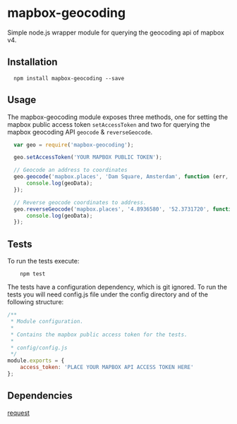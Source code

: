 mapbox-geocoding
==========
Simple node.js wrapper module for querying the geocoding api of mapbox v4.

## Installation
```
  npm install mapbox-geocoding --save
```

## Usage

The mapbox-geocoding module exposes three methods, one for setting the mapbox public access token `setAccessToken` and two for querying the mapbox geocoding API `geocode` & `reverseGeocode`.

```js
  var geo = require('mapbox-geocoding');

  geo.setAccessToken('YOUR MAPBOX PUBLIC TOKEN');

  // Geocode an address to coordinates
  geo.geocode('mapbox.places', 'Dam Square, Amsterdam', function (err, geoData) {
	  console.log(geoData);
  });

  // Reverse geocode coordinates to address.
  geo.reverseGeocode('mapbox.places', '4.8936580', '52.3731720', function (err, geoData) {
	  console.log(geoData);
  });
```

## Tests
To run the tests execute:
```
	npm test
```

The tests have a configuration dependency, which is git ignored. To run the tests you will need config.js file under the config directory and of the following structure:
```js
/**
 * Module configuration.
 *
 * Contains the mapbox public access token for the tests.
 *
 * config/config.js
 */
module.exports = {
	access_token: 'PLACE YOUR MAPBOX API ACCESS TOKEN HERE'
};
```

## Dependencies

[request](https://github.com/request/request)
